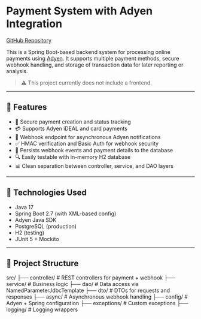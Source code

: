 
# Payment System with Adyen Integration

[GitHub Repository](https://github.com/jopar/PaymentSystem)

This is a Spring Boot-based backend system for processing online payments using [Adyen](https://www.adyen.com/). It supports multiple payment methods, secure webhook handling, and storage of transaction data for later reporting or analysis.

> ⚠️ This project currently does not include a frontend.

---

## 🚀 Features

- 🔐 Secure payment creation and status tracking
- 💳 Supports Adyen iDEAL and card payments
- 🔄 Webhook endpoint for asynchronous Adyen notifications
- ✅ HMAC verification and Basic Auth for webhook security
- 🧾 Persists webhook events and payment details to the database
- 🔍 Easily testable with in-memory H2 database
- 📊 Clean separation between controller, service, and DAO layers

---

## 🧰 Technologies Used

- Java 17
- Spring Boot 2.7 (with XML-based config)
- Adyen Java SDK
- PostgreSQL (production)
- H2 (testing)
- JUnit 5 + Mockito

---

## 📁 Project Structure

src/ ├── controller/ # REST controllers for payment + webhook ├── service/ # Business logic ├── dao/ # Data access via NamedParameterJdbcTemplate ├── dto/ # DTOs for requests and responses ├── async/ # Asynchronous webhook handling ├── config/ # Adyen + Spring configuration ├── exceptions/ # Custom exceptions ├── logging/ # Logging wrappers
<!--stackedit_data:
eyJoaXN0b3J5IjpbLTIxODk3MjM0MCw4MjYzMDQ3NTNdfQ==
-->